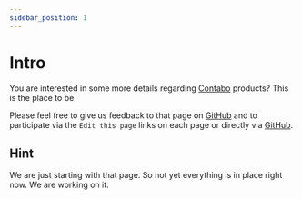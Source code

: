```yaml
---
sidebar_position: 1
---
```


# Intro

You are interested in some more details regarding [Contabo](https://contabo.com) products? This is the place to be.

Please feel free to give us feedback to that page on [GitHub](https://github.com/contabo/docs/issues) and to participate via the `Edit this page` links on each page or directly via [GitHub](https://github.com/contabo/docs).

## Hint

We are just starting with that page. So not yet everything is in place right now. We are working on it.
